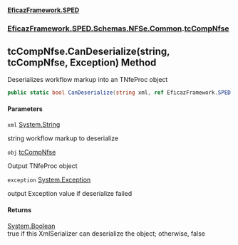 #### [EficazFramework.SPED](EficazFrameworkSPED.md 'EficazFramework SPED')
### [EficazFramework.SPED.Schemas.NFSe.Common](EficazFramework.SPED.Schemas.NFSe.Common.md 'EficazFramework.SPED.Schemas.NFSe.Common').[tcCompNfse](EficazFramework.SPED.Schemas.NFSe.Common/tcCompNfse.md 'EficazFramework.SPED.Schemas.NFSe.Common.tcCompNfse')

## tcCompNfse.CanDeserialize(string, tcCompNfse, Exception) Method

Deserializes workflow markup into an TNfeProc object

```csharp
public static bool CanDeserialize(string xml, ref EficazFramework.SPED.Schemas.NFSe.Common.tcCompNfse obj, ref System.Exception exception);
```
#### Parameters

<a name='EficazFramework.SPED.Schemas.NFSe.Common.tcCompNfse.CanDeserialize(string,EficazFramework.SPED.Schemas.NFSe.Common.tcCompNfse,System.Exception).xml'></a>

`xml` [System.String](https://docs.microsoft.com/en-us/dotnet/api/System.String 'System.String')

string workflow markup to deserialize

<a name='EficazFramework.SPED.Schemas.NFSe.Common.tcCompNfse.CanDeserialize(string,EficazFramework.SPED.Schemas.NFSe.Common.tcCompNfse,System.Exception).obj'></a>

`obj` [tcCompNfse](EficazFramework.SPED.Schemas.NFSe.Common/tcCompNfse.md 'EficazFramework.SPED.Schemas.NFSe.Common.tcCompNfse')

Output TNfeProc object

<a name='EficazFramework.SPED.Schemas.NFSe.Common.tcCompNfse.CanDeserialize(string,EficazFramework.SPED.Schemas.NFSe.Common.tcCompNfse,System.Exception).exception'></a>

`exception` [System.Exception](https://docs.microsoft.com/en-us/dotnet/api/System.Exception 'System.Exception')

output Exception value if deserialize failed

#### Returns
[System.Boolean](https://docs.microsoft.com/en-us/dotnet/api/System.Boolean 'System.Boolean')  
true if this XmlSerializer can deserialize the object; otherwise, false